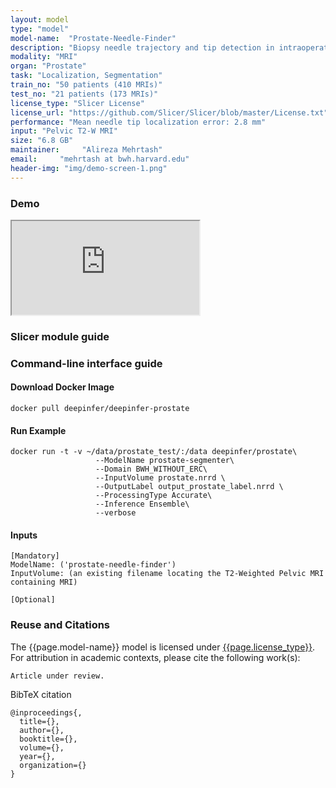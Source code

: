 ```yaml
---
layout: model
type: "model"
model-name:  "Prostate-Needle-Finder"
description: "Biopsy needle trajectory and tip detection in intraoperative MRIs."
modality: "MRI"
organ: "Prostate"
task: "Localization, Segmentation"
train_no: "50 patients (410 MRIs)"
test_no: "21 patients (173 MRIs)"
license_type: "Slicer License"
license_url: "https://github.com/Slicer/Slicer/blob/master/License.txt"
performance: "Mean needle tip localization error: 2.8 mm"
input: "Pelvic T2-W MRI"
size: "6.8 GB"
maintainer:     "Alireza Mehrtash"
email:     "mehrtash at bwh.harvard.edu"
header-img: "img/demo-screen-1.png"
---
```

### Demo
<div class="row">
<div class="col-md-6">
<div class="embed-responsive embed-responsive-16by9">
<iframe class="embed-responsive-item"
src="https://www.youtube.com/embed/7k_SLtmM2Kw?rel=0&amp;showinfo=0" frameborder="1" allowfullscreen></iframe>
</div>
</div>
</div>

### Slicer module guide


### Command-line interface guide
#### Download Docker Image
```
docker pull deepinfer/deepinfer-prostate
```
#### Run Example 
```
docker run -t -v ~/data/prostate_test/:/data deepinfer/prostate\
                   --ModelName prostate-segmenter\
                   --Domain BWH_WITHOUT_ERC\
                   --InputVolume prostate.nrrd \
                   --OutputLabel output_prostate_label.nrrd \
                   --ProcessingType Accurate\
                   --Inference Ensemble\
                   --verbose
```
#### Inputs
```
[Mandatory]
ModelName: ('prostate-needle-finder')
InputVolume: (an existing filename locating the T2-Weighted Pelvic MRI containing MRI)

[Optional]
```
<!-- ### Related blog posts -->

### Reuse and Citations
The {{page.model-name}} model is licensed under [{{page.license_type}}]({{page.license_url}}).<br>
For attribution in academic contexts, please cite the following work(s):

```
Article under review.
```
BibTeX citation

```
@inproceedings{,
  title={},
  author={},
  booktitle={},
  volume={},
  year={},
  organization={}
}
```
